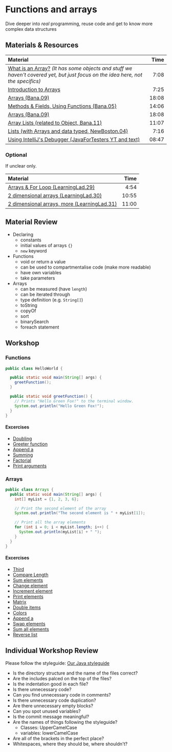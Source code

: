 # Functions and arrays
Dive deeper into *real* programming, reuse code and get to know more complex data structures


## Materials & Resources
| Material | Time |
|:-------- |-----:|
|[What is an Array?](https://www.youtube.com/watch?v=NptnmWvkbTw) *(It has some objects and stuff we haven't covered yet, but just focus on the idea here, not the specifics)*|7:08|
|[Introduction to Arrays](https://www.youtube.com/watch?v=L06uGnF4IpY)|7:25|
|[Arrays (Bana.09)](https://www.youtube.com/watch?v=eNPX2pTiaHI)|18:08|
|[Methods & Fields, Using Functions (Bana.05)](https://www.youtube.com/watch?v=1HTsLK_m2ao)|14:06|
|[Arrays (Bana.09)](https://www.youtube.com/watch?v=eNPX2pTiaHI)|18:08|
|[Array Lists (related to Object, Bana.11)](https://www.youtube.com/watch?v=IEqvmsqjpT0)| 11:07|
|[Lists (with Arrays and data typed, NewBoston.04)](https://www.youtube.com/watch?v=jU5ACV5MucM)|7:16|
|[Using IntelliJ's Debugger (JavaForTesters YT and text)](http://blog.javafortesters.com/2016/07/how-to-debug-java-with-intellij.html)|08:47|


### Optional
If unclear only.

| Material | Time |
|:-------- |-----:|
|[Arrays & For Loop (LearningLad.29)](https://www.youtube.com/watch?v=UZOxpbtlVWg)|4:54|
|[2 dimensional arrays (LearningLad.30)](https://www.youtube.com/watch?v=udHgmxK9oAI)|10:55|
|[2 dimensional arrays, more (LearningLad.31)](https://www.youtube.com/watch?v=w40VcpGWHBM)|11:00|


## Material Review
- Declaring
  - constants
  - initial values of arrays `{}`
  - `new` keyword
- Functions
  - void or return a value
  - can be used to compartmentalise code (make more readable)
  - have own variables
  - take parameters
- Arrays
  - can be measured (have `length`)
  - can be iterated through
  - type definition (e.g. `String[]`)
  - toString
  - copyOf
  - sort
  - binarySearch
  - foreach statement


## Workshop

### Functions

```java
public class HelloWorld {

  public static void main(String[] args) {
    greetFunction();
  }

  public static void greetFunction() {
    // Prints "Hello Green Fox!" to the terminal window.
    System.out.println("Hello Green Fox!");
  }
}
```

#### Excercises
-  [Doubling](exercises/functions/doubling/Doubling.java)
-  [Greeter function](exercises/functions/greet/Greet.java)
-  [Append a](exercises/functions/append-a/AppendA.java)
-  [Summing](exercises/functions/sum/Sum.java)
-  [Factorial](exercises/functions/factorio/Factorio.java)
-  [Print arguments](exercises/functions/printer/Printer.java)

### Arrays

```java
public class Arrays {
  public static void main(String[] args) {
    int[] myList = {1, 2, 3, 6};

    // Print the second element of the array
    System.out.println("The second element is " + myList[1]);

    // Print all the array elements
    for (int i = 0; i < myList.length; i++) {
      System.out.println(myList[i] + " ");
    }
  }
}
```

#### Excercises
-  [Third](exercises/arrays/third/Third.java)
-  [Compare Length](exercises/arrays/compare-length/CompareLength.java)
-  [Sum elements](exercises/arrays/sum-elements/SumElements.java)
-  [Change element](exercises/arrays/change-element/ChangeElement.java)
-  [Increment element](exercises/arrays/increment-element/IncrementElement.java)
-  [Print elements](exercises/arrays/print-all/PrintAll.java)
-  [Matrix](exercises/arrays/diagonal-matrix/DiagonalMatrix.java)
-  [Double items](exercises/arrays/double-items/DoubleItems.java)
-  [Colors](exercises/arrays/colors/Colors.java)
-  [Append a](exercises/arrays/append-a/AppendA.java)
-  [Swap elements](exercises/arrays/swap-elements/SwapElements.java)
-  [Sum all elements](exercises/arrays/sum-all/SumAll.java)
-  [Reverse list](exercises/arrays/reverse/Reverse.java)


## Individual Workshop Review
Please follow the styleguide: [Our Java styleguide](../../styleguide/java.md)

- Is the directory structure and the name of the files correct?
- Are the includes palced on the top of the files?
- Is the indentation good in each file?
- Is there unnecessary code?
- Can you find unnecessary code in comments?
- Is there unnecessary code duplication?
- Are there unnecessary empty blocks?
- Can you spot unused variables?
- Is the commit message meaningful?
- Are the names of things following the styleguide?
    - Classes: UpperCamelCase
    - variables: lowerCamelCase
- Are all of the brackets in the perfect place?
- Whitespaces, where they should be, where shouldn't?
